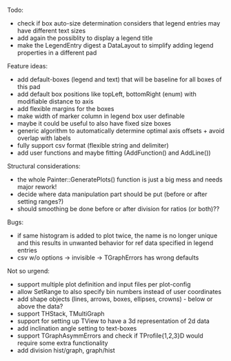 Todo:
- check if box auto-size determination considers that legend entries may have different text sizes
- add again the possiblity to display a legend title
- make the LegendEntry digest a DataLayout to simplify adding legend properties in a different pad

Feature ideas:
- add default-boxes (legend and text) that will be baseline for all boxes of this pad
- add default box positions like topLeft, bottomRight (enum) with modifiable distance to axis
- add flexible margins for the boxes
- make width of marker column in legend box user definable
- maybe it could be useful to also have fixed size boxes
- generic algorithm to automatically determine optimal axis offsets + avoid overlap with labels
- fully support csv format (flexible string and delimiter)
- add user functions and maybe fitting (AddFunction() and AddLine())

Structural considerations:
- the whole Painter::GeneratePlots() function is just a big mess and needs major rework!
- decide where data manipulation part should be put (before or after setting ranges?)
- should smoothing be done before or after division for ratios (or both)??

Bugs:
- if same histogram is added to plot twice, the name is no longer unique and this results in unwanted behavior for ref data specified in legend entries
- csv w/o options -> invisible -> TGraphErrors has wrong defaults

Not so urgend:
- support multiple plot definition and input files per plot-config
- allow SetRange to also specify bin numbers instead of user coordinates
- add shape objects (lines, arrows, boxes, ellipses, crowns) - below or above the data?
- support THStack, TMultiGraph
- support for setting up TView to have a 3d representation of 2d data
- add inclination angle setting to text-boxes
- support TGraphAsymmErrors and check if TProfile{1,2,3}D would require some extra functionality
- add division hist/graph, graph/hist
